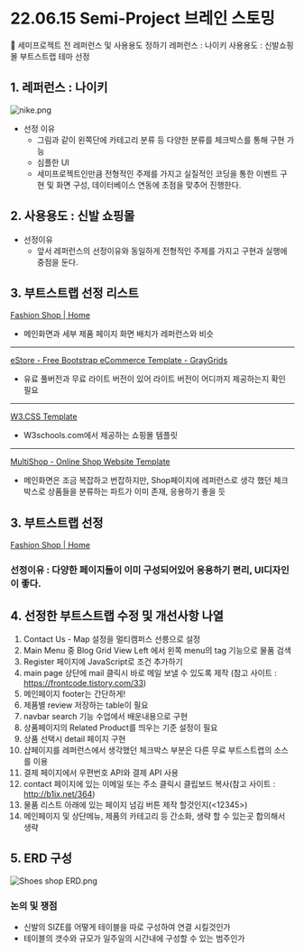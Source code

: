 # 22.06.15 Semi-Project 브레인 스토밍

<aside>
🔑 세미프로젝트 전 레퍼런스 및 사용용도 정하기
레퍼런스 : 나이키 
사용용도 : 신발쇼핑몰
부트스트랩 테마 선정

</aside>

## 1. 레퍼런스 : 나이키

![nike.png](22%2006%2015%20Semi-Project%20%E1%84%87%E1%85%B3%E1%84%85%E1%85%A6%E1%84%8B%E1%85%B5%E1%86%AB%20%E1%84%89%E1%85%B3%E1%84%90%E1%85%A9%E1%84%86%E1%85%B5%E1%86%BC%200d2c23e573bb42a480c06ab8f3543dc7/nike.png)

- 선정 이유
    - 그림과 같이 왼쪽단에 카테고리 분류 등 다양한 분류를 체크박스를 통해 구현 가능
    - 심플한 UI
    - 세미프로젝트인만큼 전형적인 주제를 가지고 실질적인 코딩을 통한 이벤트 구현 및 화면 구성, 데이터베이스 연동에 초점을 맞추어 진행한다.

## 2. 사용용도 : 신발 쇼핑몰

- 선정이유
    - 앞서 레퍼런스의 선정이유와 동일하게 전형적인 주제를 가지고 구현과 실행에 중점을 둔다.

## 3. 부트스트랩 선정 리스트

[Fashion Shop | Home](https://www.templatebazaar.in/demo/fashion_shop/index.html)

- 메인화면과 세부 제품 페이지 화면 배치가 레퍼런스와 비슷

---

[eStore - Free Bootstrap eCommerce Template - GrayGrids](https://graygrids.com/templates/estore-free-bootstrap-ecommerce-template/)

- 유료 풀버전과 무료 라이트 버전이 있어 라이트 버전이 어디까지 제공하는지 확인 필요

---

[W3.CSS Template](https://www.w3schools.com/w3css/tryw3css_templates_clothing_store.htm)

- W3schools.com에서 제공하는 쇼핑몰 템플릿

---

[MultiShop - Online Shop Website Template](https://demo.htmlcodex.com/1479/online-shop-website-template/)

- 메인화면은 조금 복잡하고 번잡하지만, Shop페이지에 레퍼런스로 생각 했던 체크박스로 상품들을 분류하는 파트가 이미 존재, 응용하기 좋을 듯

## 3. 부트스트랩 선정

[Fashion Shop | Home](https://www.templatebazaar.in/demo/fashion_shop/index.html)

### 선정이유 : 다양한 페이지들이 이미 구성되어있어 응용하기 편리, UI디자인이 좋다.

## 4. 선정한 부트스트랩 수정 및 개선사항 나열

1. Contact Us - Map 설정을 멀티캠퍼스 선릉으로 설정
2. Main Menu 중 Blog Grid View Left 에서 왼쪽 menu의 tag 기능으로 물품 검색
3. Register 페이지에 JavaScript로 조건 추가하기
4. main page 상단에 mail 클릭시 바로 메일 보낼 수 있도록 제작 (참고 사이트 : https://frontcode.tistory.com/33)
1. 메인페이지 footer는 간단하게!
2. 제품별 review 저장하는 table이 필요
3. navbar search 기능 수업에서 배운내용으로 구현
4. 상품페이지의 Related Product를 띄우는 기준 설정이 필요
5. 상품 선택시 detail 페이지 구현
6. 샵페이지를 레퍼런스에서 생각했던 체크박스 부분은 다른 무료 부트스트랩의 소스를 이용
7. 결제 페이지에서 우편번호 API와 결제 API 사용
8. contact 페이지에 있는 이메일 또는 주소 클릭시 클립보드 복사(참고 사이트 : http://b1ix.net/364)
9. 물품 리스트 아래에 있는 페이지 넘김 버튼 제작 할것인지(<12345>)
10. 메인페이지 및 상단메뉴, 제품의 카테고리 등 간소화, 생략 할 수 있는곳 합의해서 생략

## 5. ERD 구성

![Shoes shop ERD.png](22%2006%2015%20Semi-Project%20%E1%84%87%E1%85%B3%E1%84%85%E1%85%A6%E1%84%8B%E1%85%B5%E1%86%AB%20%E1%84%89%E1%85%B3%E1%84%90%E1%85%A9%E1%84%86%E1%85%B5%E1%86%BC%200d2c23e573bb42a480c06ab8f3543dc7/Shoes_shop_ERD.png)

### 논의 및 쟁점

- 신발의 SIZE를 어떻게 테이블을 따로 구성하여 연결 시킬것인가
- 테이블의 갯수와 규모가 일주일의 시간내에 구성할 수 있는 범주인가